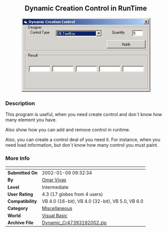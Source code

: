 ﻿<div align="center">

## Dynamic Creation Control in RunTime

<img src="PIC20021983546629.jpg">
</div>

### Description

This program is useful, when you need create control and don´t know how many element you have.

Also show how you can add and remove control in runtime.

Also, you can create a control deal of you need it. For instance, when you need load information, but don´t know how many control you must paint.
 
### More Info
 


<span>             |<span>
---                |---
**Submitted On**   |2002-01-09 09:32:34
**By**             |[Omar Vivas](https://github.com/Planet-Source-Code/PSCIndex/blob/master/ByAuthor/omar-vivas.md)
**Level**          |Intermediate
**User Rating**    |4.3 (17 globes from 4 users)
**Compatibility**  |VB 4\.0 \(16\-bit\), VB 4\.0 \(32\-bit\), VB 5\.0, VB 6\.0
**Category**       |[Miscellaneous](https://github.com/Planet-Source-Code/PSCIndex/blob/master/ByCategory/miscellaneous__1-1.md)
**World**          |[Visual Basic](https://github.com/Planet-Source-Code/PSCIndex/blob/master/ByWorld/visual-basic.md)
**Archive File**   |[Dynamic\_Cr47393192002\.zip](https://github.com/Planet-Source-Code/omar-vivas-dynamic-creation-control-in-runtime__1-30611/archive/master.zip)








